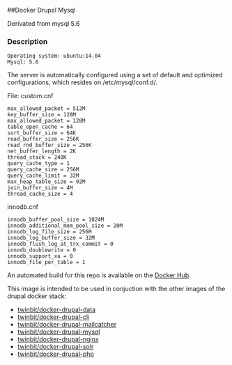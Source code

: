 
##Docker Drupal Mysql

Derivated from mysql 5.6

### Description

```
Operating system: ubuntu:14.04
Mysql: 5.6
```

The server is automatically configured using a set of default and optimized configurations, which resides on /etc/mysql/conf.d/.


File: custom.cnf

```
max_allowed_packet = 512M
key_buffer_size = 128M
max_allowed_packet = 128M
table_open_cache = 64
sort_buffer_size = 64K
read_buffer_size = 256K
read_rnd_buffer_size = 256K
net_buffer_length = 2K
thread_stack = 240K
query_cache_type = 1
query_cache_size = 256M
query_cache_limit = 32M
max_heap_table_size = 92M
join_buffer_size = 4M
thread_cache_size = 4
```

innodb.cnf

```
innodb_buffer_pool_size = 1024M
innodb_additional_mem_pool_size = 20M
innodb_log_file_size = 256M
innodb_log_buffer_size = 32M
innodb_flush_log_at_trx_commit = 0
innodb_doublewrite = 0
innodb_support_xa = 0
innodb_file_per_table = 1
```







An automated build for this repo is available on the [Docker Hub](https://registry.hub.docker.com/u/twinbit).

This image is intended to be used in conjuction with the other images of the drupal docker stack:

- [twinbit/docker-drupal-data](https://github.com/twinbit/docker-drupal-data)
- [twinbit/docker-drupal-cli](https://github.com/twinbit/docker-drupal-cli)
- [twinbit/docker-drupal-mailcatcher](https://github.com/twinbit/docker-drupal-mailcatcher)
- [twinbit/docker-drupal-mysql](https://github.com/twinbit/docker-drupal-mysql)
- [twinbit/docker-drupal-nginx](https://github.com/twinbit/docker-drupal-nginx)
- [twinbit/docker-drupal-solr](https://github.com/twinbit/docker-drupal-solr)
- [twinbit/docker-drupal-php](https://github.com/twinbit/docker-drupal-php)
